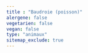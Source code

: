 ```yaml
---
title : "Baudroie (poisson)"
alergene: false
vegetarien: false
vegan: false
type: "animaux"
sitemap_exclude: true
--- 
```

